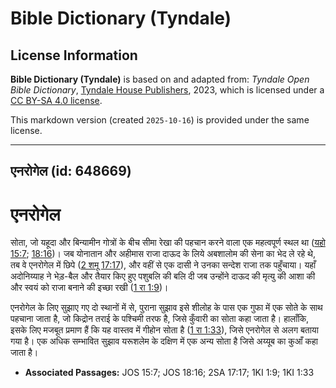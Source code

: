 # Bible Dictionary (Tyndale)

## License Information

**Bible Dictionary (Tyndale)** is based on and adapted from: _Tyndale Open Bible Dictionary_, [Tyndale House Publishers](https://tyndaleopenresources.com/), 2023, which is licensed under a [CC BY-SA 4.0 license](https://creativecommons.org/licenses/by-sa/4.0/legalcode.en).

This markdown version (created `2025-10-16`) is provided under the same license.



--------------------------------

## एनरोगेल (id: 648669)

एनरोगेल
=======

सोता, जो यहूदा और बिन्यामीन गोत्रों के बीच सीमा रेखा की पहचान करने वाला एक महत्वपूर्ण स्थल था ([यहो 15:7](https://ref.ly/Josh15:7); [18:16](https://ref.ly/Josh18:16))। जब योनातान और अहीमास राजा दाऊद के लिये अबशालोम की सेना का भेद ले रहे थे, तब वे एनरोगेल में छिपे ([2 शमू 17:17](https://ref.ly/2Sam17:17)), और वहीं से एक दासी ने उनका सन्देश राजा तक पहुँचाया। यहाँ अदोनिय्याह ने भेड़\-बैल और तैयार किए हुए पशुबलि की बलि दी जब उन्होंने दाऊद की मृत्यु की आशा की और स्वयं को राजा बनाने की इच्छा रखी ([1 रा 1:9](https://ref.ly/1Kgs1:9))।

एनरोगेल के लिए सुझाए गए दो स्थानों में से, पुराना सुझाव इसे शीलोह के पास एक गुफा में एक सोते के साथ पहचाना जाता है, जो किद्रोन तराई के पश्चिमी तरफ है, जिसे कुँवारी का सोता कहा जाता है। हालाँकि, इसके लिए मजबूत प्रमाण हैं कि यह वास्तव में गीहोन सोता है ([1 रा 1:33](https://ref.ly/1Kgs1:33)), जिसे एनरोगेल से अलग बताया गया है। एक अधिक सम्भावित सुझाव यरूशलेम के दक्षिण में एक अन्य सोता है जिसे अय्यूब का कुआँ कहा जाता है। 

* **Associated Passages:** JOS 15:7; JOS 18:16; 2SA 17:17; 1KI 1:9; 1KI 1:33


